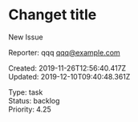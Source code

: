 # Changet title

New Issue

Reporter: qqq <qqq@example.com>  

Created: 2019-11-26T12:56:40.417Z  
Updated: 2019-12-10T09:40:48.361Z

Type: task  
Status: backlog  
Priority: 4.25
